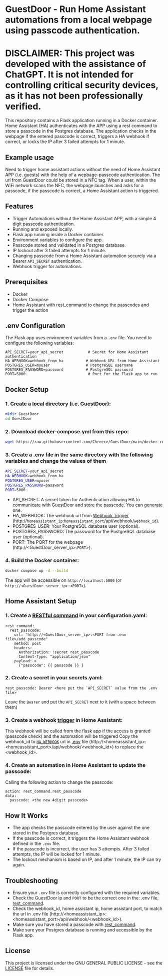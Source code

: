 # GuestDoor - Run Home Assistant automations from a local webpage using passcode authentication.

# DISCLAIMER: This project was developed with the assistance of ChatGPT. It is not intended for controlling critical security devices, as it has not been professionally verified.

This repository contains a Flask application running in a Docker container. Home Assistant (HA) authenticates with the APP using a rest command to store a passcode in the Postgres database. The application checks in the webpage if the entered passcode is correct, triggers a HA webhook if correct, or locks the IP after 3 failed attempts for 1 minute.

## Example usage

Need to trigger home assistant actions without the need of Home Assistant APP (i.e. guests) with the help of a wepbage-passcode authentication.
The url from GuestDoor could be stored in a NFC tag.
When a user, within the WiFi network scans the NFC, the webpage launches and asks for a passcode, if the passcode is correct, a Home Assistant action is triggered.

## Features

- Trigger Automations without the Home Assistant APP, with a simple 4 digit passcode authentication.
- Running and exposed locally.
- Flask app running inside a Docker container.
- Environment variables to configure the app.
- Passcode stored and validated in a Postgres database.
- IP lockout after 3 failed attempts for 1 minute.
- Changing passcode from a Home Assistant automation securely via a Bearer `API_SECRET` authentication.
- Webhook trigger for automations.

## Prerequisites

- Docker
- Docker Compose
- Home Assistant with rest_command to change the passcodes and trigger the action

## .env Configuration

The Flask app uses environment variables from a `.env` file. You need to configure the following variables:

```env
API_SECRET=your_api_secret           # Secret for Home Assistant authentication
HA_WEBHOOK=webhook_from_ha          # Webhook URL from Home Assistant
POSTGRES_USER=myuser                # PostgreSQL username
POSTGRES_PASSWORD=password          # PostgreSQL password
PORT=5000                            # Port for the Flask app to run
```

## Docker Setup

### 1. Create a local directory (i.e. GuestDoor):

```bash
mkdir GuestDoor
cd GuestDoor
```

### 2. Download docker-compose.yml from this repo:

```bash
wget https://raw.githubusercontent.com/Chreece/GuestDoor/main/docker-compose.yml
```

### 3. Create a .env file in the same directory with the following variables and change the values of them

```bash
API_SECRET=your_api_secret
HA_WEBHOOK=webhook_from_ha
POSTGRES_USER=myuser
POSTGRES_PASSWORD=password
PORT=5000
```

- API_SECRET: A secret token for Authentication allowing HA to communicate with GuestDoor and store the passcode. You can [generate](https://it-tools.tech/token-generator) one.
- HA_WEBHOOK: The webhook url from [Webhook Trigger](https://github.com/Chreece/GuestDoor?tab=readme-ov-file#3-create-a-webhook-trigger-in-home-assistant) (http://`homeassistant_ip`:`homeassistant_port`/api/webhook/`webhook_id`).
- POSTGRES_USER: Your PostgreSQL database user (optional).
- POSTGRES_PASSWORD: The password for the PostgreSQL database user (optional).
- PORT: The PORT for the webpage (http://<GuestDoor_server_ip>:`PORT`>).

### 4. Build the Docker container:

```bash
docker compose up -d --build
```

The app will be accessible on `http://localhost:5000` (or `http://<GuestDoor_server_ip>:<PORT>`).

## Home Assistant Setup

### 1. Create a [RESTful command](https://www.home-assistant.io/integrations/rest_command/) in your configuration.yaml:

```
rest_command:
  rest_passcode:
    url: "http://<GuestDoor_server_ip>:<PORT from .env file>/add_passcode"
    method: post
    headers:
      Authorization: !secret rest_passcode
      Content-Type: "application/json"
    payload: >
      {"passcode": {{ passcode }} }
```
### 2. Create a secret in your secrets.yaml:

```
rest_passcode: Bearer <here put the `API_SECRET` value from the .env file>
```
Leave the `Bearer` and put the `API_SECRET` next to it (with a space between them)

### 3. Create a webhook [trigger](https://www.home-assistant.io/docs/automation/trigger/#webhook-trigger) in Home Assistant:

This webhook will be called from the flask app if the access is granted (passcode check) and the automation will be triggered
Copy the webhook_id to [`HA_WEBHOOK`](https://github.com/Chreece/GuestDoor?tab=readme-ov-file#3-create-a-env-file-in-the-same-directory-with-the-following-variables-and-change-the-values-of-them) url in [.env](https://github.com/Chreece/GuestDoor?tab=readme-ov-file#3-create-a-env-file-in-the-same-directory-with-the-following-variables-and-change-the-values-of-them) file (http://<homeassistant_ip>:<homeassistant_port>/api/webhook/<webhook_id>) to replace the <webhook_id>.

### 4. Create an automation in Home Assistant to update the passcode:

Calling the following action to change the passcode:
```
action: rest_command.rest_passcode
data:
  passcode: <the new 4digit passcode>

```

## How It Works

- The app checks the passcode entered by the user against the one stored in the Postgres database.
- If the passcode is correct, it triggers the Home Assistant webhook defined in the `.env` file.
- If the passcode is incorrect, the user has 3 attempts. After 3 failed attempts, the IP will be locked for 1 minute.
- The lockout mechanism is based on IP, and after 1 minute, the IP can try again.

## Troubleshooting

- Ensure your `.env` file is correctly configured with the required variables.
- Check the GuestDoor ip and `PORT` to be the correct one in the: .env file, [rest_command](https://github.com/Chreece/GuestDoor?tab=readme-ov-file#1-create-a-restful-command-in-your-configurationyaml).
- Check the webhook_id, home assistant ip, home assistant port, to match the url in .env file (http://<homeassistant_ip>:<homeassistant_port>/api/webhook/<webhook_id>).
- Make sure you have stored a passcode with [rest_command](https://github.com/Chreece/GuestDoor?tab=readme-ov-file#1-create-a-restful-command-in-your-configurationyaml).
- Make sure your Postgres database is running and accessible by the Flask app.

## License

This project is licensed under the GNU GENERAL PUBLIC LICENSE - see the [LICENSE](LICENSE) file for details.